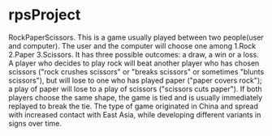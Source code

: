 # rpsProject
RockPaperScissors.
This is a game usually played between two people(user and computer).
The user and the computer will choose one among 1.Rock 2.Paper 3.Scissors.
It has three possible outcomes: a draw, a win or a loss.
A player who decides to play rock will beat another player who has chosen scissors ("rock crushes scissors" or "breaks scissors" or sometimes "blunts scissors"),
but will lose to one who has played paper ("paper covers rock"); a play of paper will lose to a play of scissors ("scissors cuts paper"). If both players choose the same shape, the game is tied and is usually immediately replayed to break the tie. The type of game originated in China and spread with increased contact with East Asia, while developing different variants in signs over time.
